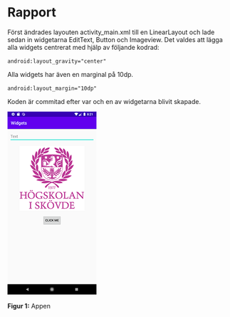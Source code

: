 
# Rapport


Först ändrades layouten activity_main.xml till en LinearLayout och lade sedan in widgetarna EditText, Button och Imageview. Det valdes att lägga alla widgets centrerat med hjälp av följande kodrad:
```
android:layout_gravity="center"
```

Alla widgets har även en marginal på 10dp.
```
android:layout_margin="10dp"
```
Koden är commitad efter var och en av widgetarna blivit skapade.

![](widgets.png)

**Figur 1:** Appen

